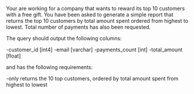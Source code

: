 Your are working for a company that wants to reward its top 10 customers with a free gift. You have been asked to generate a simple report that returns the top 10 customers by total amount spent ordered from highest to lowest. Total number of payments has also been requested.

The query should output the following columns:

-customer_id [int4]
-email [varchar]
-payments_count [int]
-total_amount [float]

and has the following requirements:

-only returns the 10 top customers, ordered by total amount spent from highest to lowest
